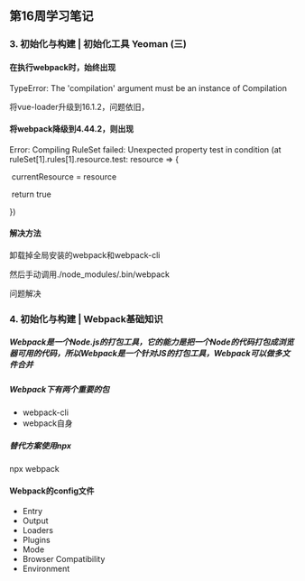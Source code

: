 ## 第16周学习笔记

### 3. 初始化与构建 | 初始化工具 Yeoman (三)

#### 在执行webpack时，始终出现

TypeError: The 'compilation' argument must be an instance of Compilation

将vue-loader升级到16.1.2，问题依旧，

#### 将webpack降级到4.44.2，则出现

Error: Compiling RuleSet failed: Unexpected property test in condition (at ruleSet[1].rules[1].resource.test: resource => {

​    currentResource = resource

​    return true

})

#### 解决方法

卸载掉全局安装的webpack和webpack-cli

然后手动调用./node_modules/.bin/webpack 

问题解决



### 4. 初始化与构建 | Webpack基础知识

##### Webpack是一个Node.js的打包工具，它的能力是把一个Node的代码打包成浏览器可用的代码，所以Webpack是一个针对JS的打包工具，Webpack可以做多文件合并

##### Webpack下有两个重要的包

* webpack-cli
* webpack自身

##### 替代方案使用npx

npx webpack

#### Webpack的config文件

* Entry
* Output
* Loaders
* Plugins
* Mode
* Browser Compatibility
* Environment

